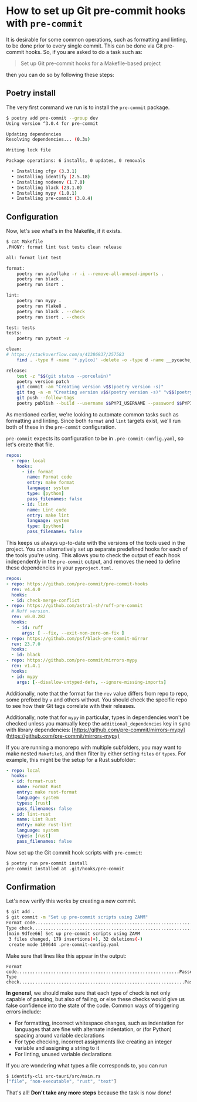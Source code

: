 # How to set up Git pre-commit hooks with `pre-commit`

It is desirable for some common operations, such as formatting and linting, to be done prior to every single commit. This can be done via Git pre-commit hooks. So, if you are asked to do a task such as:

> Set up Git pre-commit hooks for a Makefile-based project

then you can do so by following these steps:

## Poetry install

The very first command we run is to install the `pre-commit` package.

```bash
$ poetry add pre-commit --group dev
Using version ^3.0.4 for pre-commit

Updating dependencies
Resolving dependencies... (0.3s)

Writing lock file

Package operations: 6 installs, 0 updates, 0 removals

  • Installing cfgv (3.3.1)
  • Installing identify (2.5.18)
  • Installing nodeenv (1.7.0)
  • Installing black (23.1.0)
  • Installing mypy (1.0.1)
  • Installing pre-commit (3.0.4)
```

## Configuration

Now, let's see what's in the Makefile, if it exists.

```bash
$ cat Makefile
.PHONY: format lint test tests clean release

all: format lint test

format:
	poetry run autoflake -r -i --remove-all-unused-imports .
	poetry run black .
	poetry run isort .

lint:
	poetry run mypy .
	poetry run flake8 .
	poetry run black . --check
	poetry run isort . --check

test: tests
tests:
	poetry run pytest -v

clean:
# https://stackoverflow.com/a/41386937/257583
	find . -type f -name '*.py[co]' -delete -o -type d -name __pycache__ -delete

release:
	test -z "$$(git status --porcelain)"
	poetry version patch
	git commit -am "Creating version v$$(poetry version -s)"
	git tag -a -m "Creating version v$$(poetry version -s)" "v$$(poetry version -s)"
	git push --follow-tags
	poetry publish --build --username $$PYPI_USERNAME --password $$PYPI_PASSWORD
```

As mentioned earlier, we're looking to automate common tasks such as formatting and linting. Since both `format` and `lint` targets exist, we'll run both of these in the `pre-commit` configuration.

`pre-commit` expects its configuration to be in `.pre-commit-config.yaml`, so let's create that file.

```yaml
repos:
  - repo: local
    hooks:
      - id: format
        name: Format code
        entry: make format
        language: system
        type: [python]
        pass_filenames: false
      - id: lint
        name: Lint code
        entry: make lint
        language: system
        type: [python]
        pass_filenames: false
```

This keeps us always up-to-date with the versions of the tools used in the project. You can alternatively set up separate predefined hooks for each of the tools you're using. This allows you to check the output of each hook independently in the `pre-commit` output, and removes the need to define these dependencies in your `pyproject.toml`.

```yaml
repos:
- repo: https://github.com/pre-commit/pre-commit-hooks
  rev: v4.4.0
  hooks:
  - id: check-merge-conflict
- repo: https://github.com/astral-sh/ruff-pre-commit
  # Ruff version.
  rev: v0.0.282
  hooks:
    - id: ruff
      args: [ --fix, --exit-non-zero-on-fix ]
- repo: https://github.com/psf/black-pre-commit-mirror
  rev: 23.7.0
  hooks:
  - id: black
- repo: https://github.com/pre-commit/mirrors-mypy
  rev: v1.4.1
  hooks:
  - id: mypy
    args: [--disallow-untyped-defs, --ignore-missing-imports]
```

Additionally, note that the format for the `rev` value differs from repo to repo, some prefixed by `v` and others without. You should check the specific repo to see how their Git tags correlate with their releases.

Additionally, note that for `mypy` in particular, types in dependencies won't be checked unless you manually keep the `additional_dependencies` key in sync with library dependencies: [https://github.com/pre-commit/mirrors-mypy](https://github.com/pre-commit/mirrors-mypy)

If you are running a monorepo with multiple subfolders, you may want to make nested `Makefile`s, and then filter by either setting `files` or `types`. For example, this might be the setup for a Rust subfolder:

```yaml
- repo: local
  hooks:
  - id: format-rust
    name: Format Rust
    entry: make rust-format
    language: system
    types: [rust]
    pass_filenames: false
  - id: lint-rust
    name: Lint Rust
    entry: make rust-lint
    language: system
    types: [rust]
    pass_filenames: false
```

Now set up the Git commit hook scripts with `pre-commit`:

```bash
$ poetry run pre-commit install
pre-commit installed at .git/hooks/pre-commit
```

## Confirmation

Let's now verify this works by creating a new commit.

```bash
$ git add .
$ git commit -m "Set up pre-commit scripts using ZAMM"
Format code..............................................................Passed
Type check...............................................................Passed
[main 9dfee66] Set up pre-commit scripts using ZAMM
 3 files changed, 179 insertions(+), 32 deletions(-)
 create mode 100644 .pre-commit-config.yaml
```

Make sure that lines like this appear in the output:

```
Format code..............................................................Passed
Type check...............................................................Passed
```

**In general**, we should make sure that each type of check is not only capable of passing, but also of failing, or else these checks would give us false confidence into the state of the code. Common ways of triggering errors include:

* For formatting, incorrect whitespace changes, such as indentation for languages that are fine with alternate indentation, or (for Python) spacing around variable declarations
* For type checking, incorrect assignments like creating an integer variable and assigning a string to it
* For linting, unused variable declarations

If you are wondering what types a file corresponds to, you can run

```bash
$ identify-cli src-tauri/src/main.rs
["file", "non-executable", "rust", "text"]
```

That's all! **Don't take any more steps** because the task is now done!
